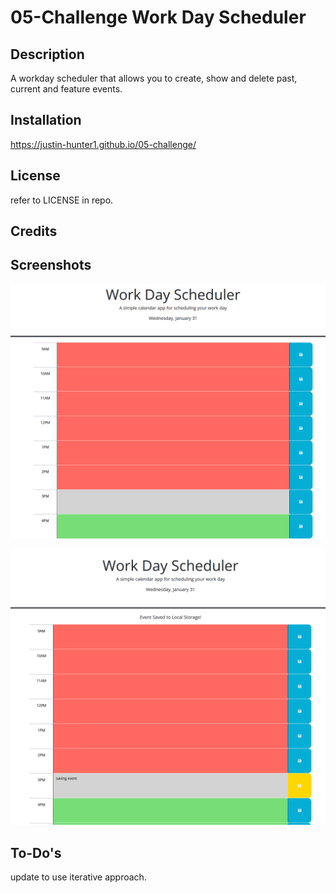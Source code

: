 # 05-Challenge Work Day Scheduler 

## Description

A workday scheduler that allows you to create, show and delete past, current and feature events.


## Installation

https://justin-hunter1.github.io/05-challenge/


## License

refer to LICENSE in repo.


## Credits

    

## Screenshots


![](assets/images/pagestartup.png)


![](assets/images/savingevent.png)


## To-Do's

update to use iterative approach.